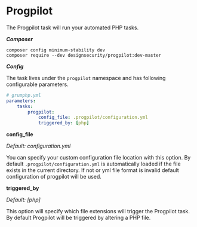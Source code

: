 # Progpilot

The Progpilot task will run your automated PHP tasks.

***Composer***

```
composer config minimum-stability dev
composer require --dev designsecurity/progpilot:dev-master
```

***Config***

The task lives under the `progpilot` namespace and has following configurable parameters.

```yaml
# grumphp.yml
parameters:
    tasks:
        progpilot:
            config_file: .progpilot/configuration.yml
            triggered_by: [php]
```

**config_file**

*Default: configuration.yml*

You can specify your custom configuration file location with this option.
By default `.progpilot/configuration.yml` is automatically loaded if the file exists in the current directory.
If not or yml file format is invalid default configuration of progpilot will be used.


**triggered_by**

*Default: [php]*

This option will specify which file extensions will trigger the Progpilot task.
By default Progpilot will be triggered by altering a PHP file.
 
